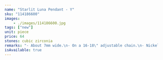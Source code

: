 ```yaml
---
name: "Starlit Luna Pendant - Y"
sku: "114186600"
images:
    - ./images/114186600.jpg
tags: ["new"]
unit: piece
price: 64
stones: cubic zirconia
remarks: "- About 7mm wide.\n- On a 16-18\" adjustable chain.\n- Nickel-free."
isAvailable: true
---
```

